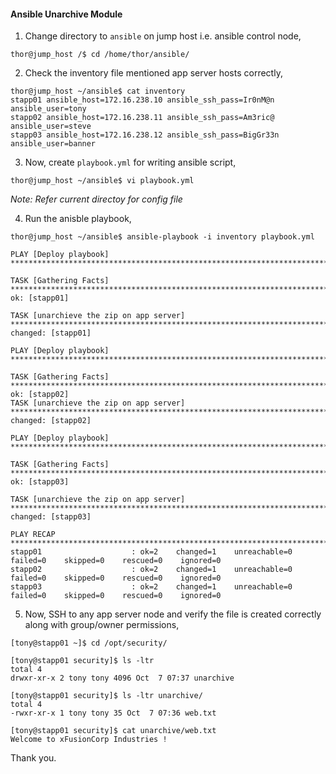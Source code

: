 #### Ansible Unarchive Module

1. Change directory to `ansible` on jump host i.e. ansible control node,

```
thor@jump_host /$ cd /home/thor/ansible/
```

2. Check the inventory file mentioned app server hosts correctly,

```
thor@jump_host ~/ansible$ cat inventory
stapp01 ansible_host=172.16.238.10 ansible_ssh_pass=Ir0nM@n ansible_user=tony
stapp02 ansible_host=172.16.238.11 ansible_ssh_pass=Am3ric@ ansible_user=steve
stapp03 ansible_host=172.16.238.12 ansible_ssh_pass=BigGr33n ansible_user=banner
```

3. Now, create `playbook.yml` for writing ansible script,

```
thor@jump_host ~/ansible$ vi playbook.yml
```
*Note: Refer current directoy for config file*

4. Run the anisble playbook,

```
thor@jump_host ~/ansible$ ansible-playbook -i inventory playbook.yml

PLAY [Deploy playbook] ***********************************************************************************************************************

TASK [Gathering Facts] ***********************************************************************************************************************
ok: [stapp01]

TASK [unarchieve the zip on app server] ******************************************************************************************************
changed: [stapp01]

PLAY [Deploy playbook] ***********************************************************************************************************************

TASK [Gathering Facts] ***********************************************************************************************************************
ok: [stapp02]
TASK [unarchieve the zip on app server] ******************************************************************************************************
changed: [stapp02]

PLAY [Deploy playbook] ***********************************************************************************************************************

TASK [Gathering Facts] ***********************************************************************************************************************
ok: [stapp03]

TASK [unarchieve the zip on app server] ******************************************************************************************************
changed: [stapp03]

PLAY RECAP ***********************************************************************************************************************************
stapp01                    : ok=2    changed=1    unreachable=0    failed=0    skipped=0    rescued=0    ignored=0
stapp02                    : ok=2    changed=1    unreachable=0    failed=0    skipped=0    rescued=0    ignored=0
stapp03                    : ok=2    changed=1    unreachable=0    failed=0    skipped=0    rescued=0    ignored=0
```

5. Now, SSH to any app server node and verify the file is created correctly along with group/owner permissions,

```
[tony@stapp01 ~]$ cd /opt/security/

[tony@stapp01 security]$ ls -ltr
total 4
drwxr-xr-x 2 tony tony 4096 Oct  7 07:37 unarchive

[tony@stapp01 security]$ ls -ltr unarchive/
total 4
-rwxr-xr-x 1 tony tony 35 Oct  7 07:36 web.txt

[tony@stapp01 security]$ cat unarchive/web.txt
Welcome to xFusionCorp Industries !
```

Thank you.
